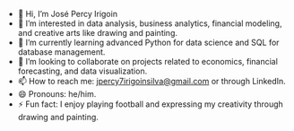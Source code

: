 - 👋 Hi, I’m José Percy Irigoin
- 👀 I’m interested in data analysis, business analytics, financial modeling, and creative arts like drawing and painting.
- 🌱 I’m currently learning advanced Python for data science and SQL for database management.
- 💞️ I’m looking to collaborate on projects related to economics, financial forecasting, and data visualization.
- 📫 How to reach me: jpercy7irigoinsilva@gmail.com or through LinkedIn.
- 😄 Pronouns: he/him.
- ⚡ Fun fact: I enjoy playing football and expressing my creativity through drawing and painting.

<!---
Percy1411/Percy1411 is a ✨ special ✨ repository because its `README.md` (this file) appears on your GitHub profile.
You can click the Preview link to take a look at your changes.
--->
